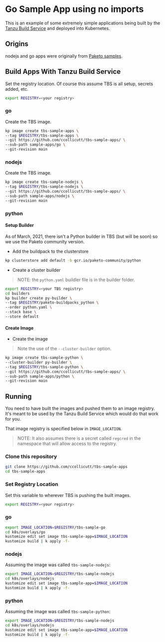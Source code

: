 # Go Sample App using no imports

This is an example of some extremely simple applications being built by the [Tanzu Build Service](https://tanzu.vmware.com/build-service) and deployed into Kubernetes.

## Origins 

nodejs and go apps were originally from [Paketo samples](https://github.com/paketo-buildpacks/samples).

## Build Apps With Tanzu Build Service

Set the registry location. Of course this assume TBS is all setup, secrets added, etc.

```bash
export REGISTRY=<your registry>
```

### go

Create the TBS image.

```bash
kp image create tbs-sample-apps \
--tag $REGISTRY/tbs-sample-apps \
--git https://github.com/ccollicutt/tbs-sample-apps/ \
--sub-path sample-apps/go \
--git-revision main
```

### nodejs

Create the TBS image.

```bash
kp image create tbs-sample-nodejs \
--tag $REGISTRY/tbs-sample-nodejs \
--git https://github.com/ccollicutt/tbs-sample-apps/ \
--sub-path sample-apps/nodejs \
--git-revision main
```

### python

#### Setup Builder

As of March, 2021, there isn't a Python builder in TBS (but will be soon) so we use the Paketo community version.

* Add the buildpack to the clusterstore

```bash
kp clusterstore add default -b gcr.io/paketo-community/python
```

* Create a cluster builder

>NOTE: the `python.yaml` buildler file is in the builder folder.

```bash
export REGISTRY=<your TBS registry>
cd builders
kp builder create py-builder \
--tag $REGISTRY/paketo-buildpacks_python \
--order python.yaml \
--stack base \
--store default
```

#### Create Image

* Create the image

>Note the use of the `--cluster-builder` option.

```bash
kp image create tbs-sample-python \
--cluster-builder py-builder \
--tag $REGISTRY/tbs-sample-python \
--git https://github.com/ccollicutt/tbs-sample-apps/ \
--sub-path sample-apps/python \
--git-revision main
```

## Running

You need to have built the images and pushed them to an image registry. It's meant to be used by the Tanzu Build Service which would do that work for you.

That image registry is specified below in `IMAGE_LOCATION`.

>NOTE: It also assumes there is a secret called `regcred` in the namespace that will allow access to the registry.


### Clone this repository

```bash
git clone https://github.com/ccollicutt/tbs-sample-apps
cd tbs-sample-apps
```

### Set Registry Location

Set this variable to wherever TBS is pushing the built images.

```bash
export REGISTRY=<your registry>
```

### go

```bash
export IMAGE_LOCATION=$REGISTRY/tbs-sample-go
cd k8s/overlays/go
kustomize edit set image tbs-sample-app=$IMAGE_LOCATION
kustomize build | k apply -f-
```

### nodejs

Assuming the image was called `tbs-sample-nodejs`:

```bash
export IMAGE_LOCATION=$REGISTRY/tbs-sample-nodejs
cd k8s/overlays/nodejs
kustomize edit set image tbs-sample-app=$IMAGE_LOCATION
kustomize build | k apply -f-
```


### python


Assuming the image was called `tbs-sample-python`:

```bash
export IMAGE_LOCATION=$REGISTRY/tbs-sample-nodejs
cd k8s/overlays/nodejs
kustomize edit set image tbs-sample-app=$IMAGE_LOCATION
kustomize build | k apply -f-
```